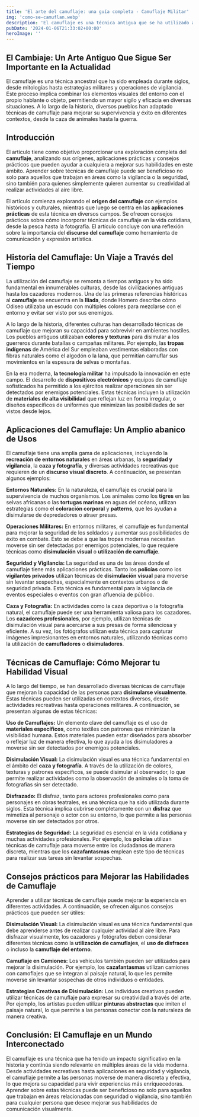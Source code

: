 ```yaml
---
title: 'El arte del camuflaje: una guía completa - Camuflaje Militar'
img: 'como-se-camuflan.webp'
description: 'El camuflaje es una técnica antigua que se ha utilizado a lo largo de los siglos con diversos fines. Ya sea en la naturaleza o en entornos militares, el'
pubDate: '2024-01-06T21:33:02+00:00'
heroImage: ''
---
```

    
  ## El Cambiaje: Un Arte Antiguo Que Sigue Ser Importante en la Actualidad

El camuflaje es una técnica ancestral que ha sido empleada durante siglos, desde mitologías hasta estrategias militares y operaciones de vigilancia. Este proceso implica combinar los elementos visuales del entorno con el propio hablante o objeto, permitiendo un mayor sigilo y eficacia en diversas situaciones. A lo largo de la historia, diversos pueblos han adaptado técnicas de camuflaje para mejorar su supervivencia y éxito en diferentes contextos, desde la caza de animales hasta la guerra.

## Introducción

El artículo tiene como objetivo proporcionar una exploración completa del **camuflaje**, analizando sus orígenes, aplicaciones prácticas y consejos prácticos que pueden ayudar a cualquiera a mejorar sus habilidades en este ámbito. Aprender sobre técnicas de camuflaje puede ser beneficioso no solo para aquellos que trabajan en áreas como la vigilancia o la seguridad, sino también para quienes simplemente quieren aumentar su creatividad al realizar actividades al aire libre.

El artículo comienza explorando el **origen del camuflaje** con ejemplos históricos y culturales, mientras que luego se centra en las **aplicaciones prácticas** de esta técnica en diversos campos. Se ofrecen consejos prácticos sobre cómo incorporar técnicas de camuflaje en la vida cotidiana, desde la pesca hasta la fotografía. El artículo concluye con una reflexión sobre la importancia del **discurso del camuflaje** como herramienta de comunicación y expresión artística.

## Historia del Camuflaje: Un Viaje a Través del Tiempo

La utilización del camuflaje se remonta a tiempos antiguos y ha sido fundamental en innumerables culturas, desde las civilizaciones antiguas hasta los cazadores modernos. Una de las primeras referencias históricas al **camuflaje** se encuentra en la **Ilíada**, donde Homero describe cómo Odiseo utilizaba un escudo con múltiples colores para mezclarse con el entorno y evitar ser visto por sus enemigos.

A lo largo de la historia, diferentes culturas han desarrollado técnicas de camuflaje que mejoran su capacidad para sobrevivir en ambientes hostiles. Los pueblos antiguos utilizaban **colores y texturas** para disimular a los guerreros durante batallas o campañas militares. Por ejemplo, las **tropas indígenas** de América del Sur empleaban vestimentas elaboradas con fibras naturales como el algodón o la lana, que permitían camuflar sus movimientos en la espesura de selvas o montañas.

En la era moderna, **la tecnología militar** ha impulsado la innovación en este campo. El desarrollo de **dispositivos electrónicos** y equipos de camuflaje sofisticados ha permitido a los ejércitos realizar operaciones sin ser detectados por enemigos potenciales. Estas técnicas incluyen la utilización de **materiales de alta visibilidad** que reflejan luz en forma irregular, o diseños específicos de uniformes que minimizan las posibilidades de ser vistos desde lejos.

## Aplicaciones del Camuflaje: Un Amplio abanico de Usos

El camuflaje tiene una amplia gama de aplicaciones, incluyendo la **recreación de entornos naturales** en áreas urbanas, la **seguridad y vigilancia**, la **caza y fotografía**, y diversas actividades recreativas que requieren de un **discurso visual discreto**. A continuación, se presentan algunos ejemplos:

**Entornos Naturales:** En la naturaleza, el camuflaje es crucial para la supervivencia de muchos organismos. Los animales como los **tigres** en las selvas africanas o las **tortugas marinas** en aguas del océano, utilizan estrategias como el **coloración corporal** y **patterns**, que les ayudan a disimularse de depredadores o atraer presas.

**Operaciones Militares:** En entornos militares, el camuflaje es fundamental para mejorar la seguridad de los soldados y aumentar sus posibilidades de éxito en combate. Esto se debe a que las tropas modernas necesitan moverse sin ser detectadas por enemigos potenciales, lo que requiere técnicas como **disimulación visual** o **utilización de camuflaje**.

**Seguridad y Vigilancia:** La seguridad es una de las áreas donde el camuflaje tiene más aplicaciones prácticas. Tanto los **policías** como los **vigilantes privados** utilizan técnicas de **disimulación visual** para moverse sin levantar sospechas, especialmente en contextos urbanos o de seguridad privada. Esta técnica es fundamental para la vigilancia de eventos especiales o eventos con gran afluencia de público.

**Caza y Fotografía:** En actividades como la caza deportiva o la fotografía natural, el camuflaje puede ser una herramienta valiosa para los cazadores. Los **cazadores profesionales**, por ejemplo, utilizan técnicas de disimulación visual para acercarse a sus presas de forma silenciosa y eficiente. A su vez, los fotógrafos utilizan esta técnica para capturar imágenes impresionantes en entornos naturales, utilizando técnicas como la utilización de **camufladores** o **disimuladores**.

## Técnicas de Camuflaje: Cómo Mejorar tu Habilidad Visual

A lo largo del tiempo, se han desarrollado diversas técnicas de camuflaje que mejoran la capacidad de las personas para **disimularse visualmente**. Estas técnicas pueden ser utilizadas en contextos diversos, desde actividades recreativas hasta operaciones militares. A continuación, se presentan algunas de estas técnicas:

**Uso de Camuflajes:** Un elemento clave del camuflaje es el uso de **materiales específicos**, como textiles con patrones que minimizan la visibilidad humana. Estos materiales pueden estar diseñados para absorber o reflejar luz de manera efectiva, lo que ayuda a los disimuladores a moverse sin ser detectados por enemigos potenciales.

**Disimulación Visual:** La disimulación visual es una técnica fundamental en el ámbito del **caza y fotografía**. A través de la utilización de colores, texturas y patrones específicos, se puede disimular al observador, lo que permite realizar actividades como la observación de animales o la toma de fotografías sin ser detectado.

**Disfrazado:** El disfraz, tanto para actores profesionales como para personajes en obras teatrales, es una técnica que ha sido utilizada durante siglos. Esta técnica implica cubrirse completamente con un **disfraz** que mimetiza al personaje o actor con su entorno, lo que permite a las personas moverse sin ser detectados por otros.

**Estrategias de Seguridad:** La seguridad es esencial en la vida cotidiana y muchas actividades profesionales. Por ejemplo, los **policías** utilizan técnicas de camuflaje para moverse entre los ciudadanos de manera discreta, mientras que los **cazafantasmas** emplean este tipo de técnicas para realizar sus tareas sin levantar sospechas.

## Consejos prácticos para Mejorar las Habilidades de Camuflaje

Aprender a utilizar técnicas de camuflaje puede mejorar la experiencia en diferentes actividades. A continuación, se ofrecen algunos consejos prácticos que pueden ser útiles:

**Disimulación Visual:** La disimulación visual es una técnica fundamental que debe aprenderse antes de realizar cualquier actividad al aire libre. Para disfrazar visualmente, los cazadores y fotógrafos deben considerar diferentes técnicas como la **utilización de camuflajes**, el **uso de disfraces** o incluso la **camuflaje del entorno**.

**Camuflaje en Camiones:** Los vehículos también pueden ser utilizados para mejorar la disimulación. Por ejemplo, los **cazafantasmas** utilizan camiones con camoflajes que se integran al paisaje natural, lo que les permite moverse sin levantar sospechas de otros individuos o entidades.

**Estrategias Creativas de Disimulación:** Los individuos creativos pueden utilizar técnicas de camuflaje para expresar su creatividad a través del arte. Por ejemplo, los artistas pueden utilizar **pinturas abstractas** que imiten el paisaje natural, lo que permite a las personas conectar con la naturaleza de manera creativa.

## Conclusión: El Camuflaje en un Mundo Interconectado

El camuflaje es una técnica que ha tenido un impacto significativo en la historia y continúa siendo relevante en múltiples áreas de la vida moderna. Desde actividades recreativas hasta aplicaciones en seguridad y vigilancia, el camuflaje permite a las personas moverse de manera discreta y efectiva, lo que mejora su capacidad para vivir experiencias más enriquecedoras. Aprender sobre estas técnicas puede ser beneficioso no solo para aquellos que trabajan en áreas relacionadas con seguridad o vigilancia, sino también para cualquier persona que desee mejorar sus habilidades de comunicación visualmente.
  